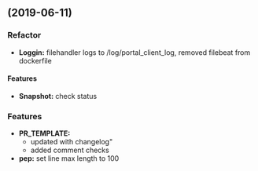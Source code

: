 ##  (2019-06-11)

### Refactor

* **Loggin:** filehandler logs to /log/portal_client_log, removed filebeat from dockerfile

#### Features

* **Snapshot:** check status



### Features

* **PR_TEMPLATE:**
  * updated with changelog" 
  * added comment checks
* **pep:**  set line max length to 100 
